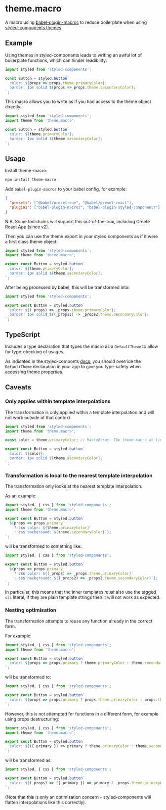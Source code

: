 # theme.macro

A macro using [babel-plugin-macros](https://github.com/kentcdodds/babel-plugin-macros)
to reduce boilerplate when using [styled-components themes](https://styled-components.com/docs/advanced#theming).

## Example

Using themes in styled-components leads to writing an awful lot of boilerplate functions, which can hinder readibility:

```javascript
import styled from 'styled-components';

const Button = styled.button`
  color: ${props => props.theme.primaryColor};
  border: 1px solid ${props => props.theme.secondaryColor};
`;
```

This macro allows you to write as if you had access to the theme object directly:

```javascript
import styled from 'styled-components';
import theme from 'theme.macro';

const Button = styled.button`
  color: ${theme.primaryColor};
  border: 1px solid ${theme.secondaryColor};
`;
```

## Usage

Install theme-macro:

```sh
npm install theme-macro
```

Add `babel-plugin-macros` to your babel config, for example:

```json
{
  "presets": ["@babel/preset-env", "@babel/preset-react"],
  "plugins": ["babel-plugin-macros", "babel-plugin-styled-components"]
}
```

N.B. Some toolchains will support this out-of-the-box, including Create React App (since v2).

Then you can use the theme export in your styled components as if it were a first class theme object:

```javascript
import styled from 'styled-components';
import theme from 'theme.macro';

export const Button = styled.button`
  color: ${theme.primaryColor};
  border: 1px solid ${theme.secondaryColor};
`;
```

After being processed by babel, this will be transformed into:

```javascript
import styled from 'styled-components';

export const Button = styled.button`
  color: ${(_props) => _props.theme.primaryColor};
  border: 1px solid ${(_props2) => _props2.theme.secondaryColor};
`;
```

## TypeScript

Includes a type declaration that types the macro as a `DefaultTheme` to allow for type-checking of usages.

As indicated in the styled-componts [docs](https://styled-components.com/docs/api#typescript),
you should override the `DefaultTheme` declaration in your app to give you type-safety when accessing theme properties.

## Caveats

### Only applies within template interpolations

The transformation is only applied within a template interpolation and will not work outside of that context:

```javascript
import styled from 'styled-components';
import theme from 'theme.macro';

const color = theme.primaryColor; // MacroError: The theme macro at line 4 is not used within a template expression

export const Button = styled.button`
  color: ${color};
  border: 1px solid ${theme.secondaryColor};
`;
```

### Transformation is local to the nearest template interpolation

The transformation only looks at the nearest template interpolation.

As an example:

```javascript
import styled, { css } from 'styled-components';
import theme from 'theme.macro';

export const Button = styled.button`
  ${props => props.primary
    ? css`color: ${theme.primaryColor}`
    : css`background: ${theme.secondaryColor}`};
`;
```

will be transformed to something like:

```javascript
import styled, { css } from 'styled-components';

export const Button = styled.button`
  ${props => props.primary
    ? css`color: ${(_props) => _props.theme.primaryColor}`
    : css`background: ${(_props2) => _props2.theme.secondaryColor}`};
`;
```

In particular, this means that the inner templates _must_ also use the tagged `css` literal,
if they are plain template strings then it will not work as expected.

### Nesting optimisation

The transformation attempts to reuse any function already in the correct form.

For example:

```javascript
import styled, { css } from 'styled-components';
import theme from 'theme.macro';

export const Button = styled.button`
  color: ${props => props.primary ? theme.primaryColor : theme.secondaryColor}`;
`;
```

will be transformed to:

```javascript
import styled, { css } from 'styled-components';

export const Button = styled.button`
  color: ${props => props.primary ? props.theme.primaryColor : props.theme.secondaryColor}`;
`;
```

However, this is not attempted for functions in a different form, for example using props destructuring:

```javascript
import styled, { css } from 'styled-components';
import theme from 'theme.macro';

export const Button = styled.button`
  color: ${({ primary }) => primary ? theme.primaryColor : theme.secondaryColor}`;
`;
```

will be transformed as:

```javascript
import styled, { css } from 'styled-components';

export const Button = styled.button`
  color: ${(_props) => ({ primary }) => primary ? _props.theme.primaryColor : _props.theme.secondaryColor}`;
`;
```

(Note that this is only an optimisation concern - styled-components will flatten interpolations like this correctly).
